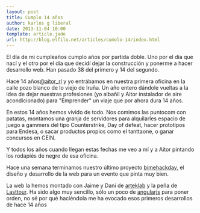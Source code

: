 ```yaml
---
layout: post
title: Cumplo 14 años
author: karlos g liberal
date: 2013-11-04 10:00
template: article.jade
url: http://blog.elfilo.net/articles/cumolo-14/index.html
---
```


El día de mi cumpleaños cumplo años por partida doble. Uno por el día que nací y el otro por el día que decidí dejar la construcción y ponerme a hacer desarrollo web. Han pasado 38 del primero y 14 del segundo. 

Hace 14 años[@aitor_rl](https://twitter.com/aitor_rl) y yo entrábamos en nuestra primera oficina en la calle pozo blanco de lo viejo de Iruña. Un año entero dándole vueltas a la idea de dejar nuestras profesiones (yo albañil y Aitor instalador de aire acondicionado) para "Emprender" un viaje que por ahora dura 14 años. 

<!--more-->

En estos 14 años hemos vivido de todo. Nos comimos las puntocom con patatas, montamos una granja de servidores para alquilarles espacio de juego a gammers del tipo Counterstrike, Day of defeat, hacer prototipos para Endesa, o sacar productos propios como el tanttaone, o ganar concursos en CEIN. 

Y todos los años cuando llegan estas fechas me veo a mí y a Aitor pintando los rodapiés de negro de esa oficina. 

Hace una semana terminamos nuestro último proyecto [bimehackday](http://bimehackday.net/#/), el diseño y desarrollo de la web para un evento que pinta muy bien. 

La web la hemos montado con Jaime y Dani de [arteklab](http://arteklab.org/) y la peña de [Lasttour](http://www.ltinews.net/LTI/). Ha sido algo muy sencillo, sólo un poco de [angularjs](http://angularjs.org) para poner orden, no sé por qué haciéndola me ha evocado esos primeros desarrollos de hace 14 años


